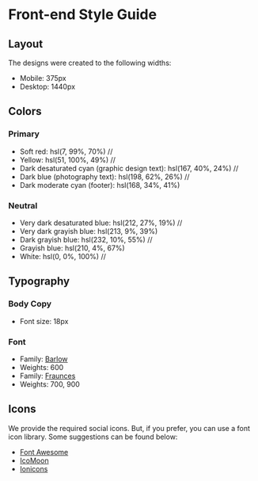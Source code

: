 # Front-end Style Guide

## Layout

The designs were created to the following widths:

- Mobile: 375px
- Desktop: 1440px

## Colors

### Primary

- Soft red: hsl(7, 99%, 70%) //
- Yellow: hsl(51, 100%, 49%) //
- Dark desaturated cyan (graphic design text): hsl(167, 40%, 24%) //
- Dark blue (photography text): hsl(198, 62%, 26%) //
- Dark moderate cyan (footer): hsl(168, 34%, 41%)

### Neutral

- Very dark desaturated blue: hsl(212, 27%, 19%) //
- Very dark grayish blue: hsl(213, 9%, 39%)
- Dark grayish blue: hsl(232, 10%, 55%) //
- Grayish blue: hsl(210, 4%, 67%)
- White: hsl(0, 0%, 100%) //

## Typography

### Body Copy

- Font size: 18px

### Font

- Family: [Barlow](https://fonts.google.com/specimen/Barlow)
- Weights: 600
- Family: [Fraunces](https://fonts.google.com/specimen/Fraunces)
- Weights: 700, 900

## Icons

We provide the required social icons. But, if you prefer, you can use a font icon library. Some suggestions can be found below:

- [Font Awesome](https://fontawesome.com)
- [IcoMoon](https://icomoon.io)
- [Ionicons](https://ionicons.com)
